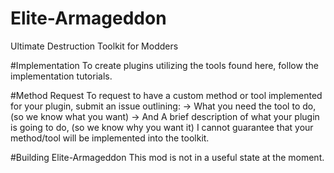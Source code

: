 # Elite-Armageddon
Ultimate Destruction Toolkit for Modders

#Implementation
To create plugins utilizing the tools found here, follow the implementation tutorials.

#Method Request
To request to have a custom method or tool implemented for your plugin, submit an issue outlining:
-> What you need the tool to do, (so we know what you want)
-> And A brief description of what your plugin is going to do, (so we know why you want it)
I cannot guarantee that your method/tool will be implemented into the toolkit.

#Building Elite-Armageddon
This mod is not in a useful state at the moment.
